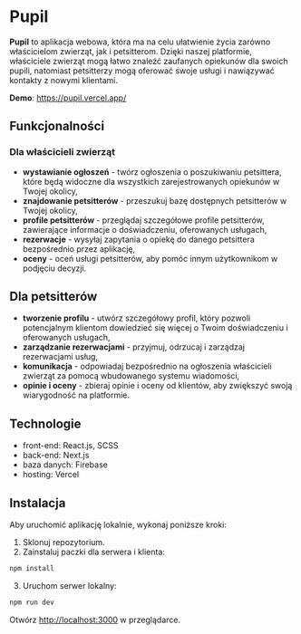 # Pupil

**Pupil** to aplikacja webowa, która ma na celu ułatwienie życia zarówno właścicielom zwierząt, jak i petsitterom. Dzięki naszej platformie, właściciele zwierząt mogą łatwo znaleźć zaufanych opiekunów dla swoich pupili, natomiast petsitterzy mogą oferować swoje usługi i nawiązywać kontakty z nowymi klientami.

**Demo**: https://pupil.vercel.app/

## Funkcjonalności

### Dla właścicieli zwierząt

- **wystawianie ogłoszeń** - twórz ogłoszenia o poszukiwaniu petsittera, które będą widoczne dla wszystkich zarejestrowanych opiekunów w Twojej okolicy,
- **znajdowanie petsitterów** - przeszukuj bazę dostępnych petsitterów w Twojej okolicy,
- **profile petsitterów** - przeglądaj szczegółowe profile petsitterów, zawierające informacje o doświadczeniu, oferowanych usługach,
- **rezerwacje** - wysyłaj zapytania o opiekę do danego petsittera bezpośrednio przez aplikację,
- **oceny** - oceń usługi petsitterów, aby pomóc innym użytkownikom w podjęciu decyzji.

## Dla petsitterów

- **tworzenie profilu** - utwórz szczegółowy profil, który pozwoli potencjalnym klientom dowiedzieć się więcej o Twoim doświadczeniu i oferowanych usługach,
- **zarządzanie rezerwacjami** - przyjmuj, odrzucaj i zarządzaj rezerwacjami usług,
- **komunikacja** - odpowiadaj bezpośrednio na ogłoszenia właścicieli zwierząt za pomocą wbudowanego systemu wiadomości,
- **opinie i oceny** - zbieraj opinie i oceny od klientów, aby zwiększyć swoją wiarygodność na platformie.

## Technologie

- front-end: React.js, SCSS
- back-end: Next.js
- baza danych: Firebase
- hosting: Vercel

## Instalacja

Aby uruchomić aplikację lokalnie, wykonaj poniższe kroki:

1. Sklonuj repozytorium.
2. Zainstaluj paczki dla serwera i klienta:

```bash
npm install
```

3. Uruchom serwer lokalny:

```bash
npm run dev
```

Otwórz [http://localhost:3000](http://localhost:3000) w przeglądarce.
